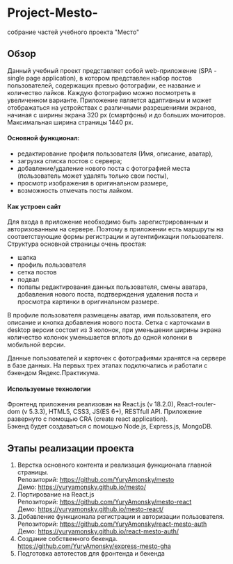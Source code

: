 # Project-Mesto-
собрание частей учебного проекта "Место"

## Обзор
Данный учебный проект представляет собой web-приложение (SPA - single page application), в котором представлен набор постов пользователей, содержащих превью фотографии, ее название и количество лайков. Каждую фотографию можно посмотреть в увеличенном варианте. Приложение является адаптивным и может отображаться на устройствах с различными разрешениями экранов, начиная с ширины экрана 320 px (смартфоны) и до больших мониторов. Максимальная ширина страницы 1440 px. 
####  Основной функционал:
 - редактирование профиля пользователя (Имя, описание, аватар),
 - загрузка списка постов с сервера;
 - добавление/удаление нового поста с фотографией места (пользователь может удалять только свои посты),
 - просмотр изображения в оригинальном размере,
 - возможность отмечать посты лайком.
#### Как устроен сайт
Для входа в приложение необходимо быть зарегистрированным и авторизованным на сервере. Поэтому в приложении есть маршруты на соответствующие формы регистрации и аутентификации пользователя.  
Структура основной страницы очень простая:
 - шапка
 - профиль пользователя
 - сетка постов
 - подвал
 - попапы редактирования данных пользователя, смены аватара, добавления нового поста, подтверждения удаления поста и просмотра картинки в оригинальном размере.  
 
В профиле пользователя размещены аватар, имя пользователя, его описание и кнопка добавления нового поста.
Сетка с карточками в desktop версии состоит из 3 колонок, при уменьшении ширины экрана количество колонок уменьшается вплоть до одной колонки в мобильной версии. 
  
Данные пользователей и карточек с фотографиями хранятся на сервере в базе данных. На первых трех этапах подключались и работали с бэкендом Яндекc.Практикума.  

#### Используемые технологии
Фронтенд приложения реализован на React.js (v 18.2.0), React-router-dom (v 5.3.3), HTML5, CSS3, JS(ES 6+), RESTfull API. Приложение развернуто с помощью CRA (create react application).  
Бэкенд будет создаваться с помощью Node.js, Express.js, MongoDB.

## Этапы реализации проекта
1. Верстка основного контента и реализация функционала главной страницы.  
   Репозиторий: https://github.com/YuryAmonsky/mesto  
   Демо: https://yuryamonsky.github.io/mesto/
2. Портирование на React.js  
   Репозиторий: https://github.com/YuryAmonsky/mesto-react  
   Демо: https://yuryamonsky.github.io/mesto-react/
3. Добавление функционала регистрации и авторизации пользователя.  
   Репозиторий: https://github.com/YuryAmonsky/react-mesto-auth  
   Демо: https://yuryamonsky.github.io/react-mesto-auth/
4. Создание собственного бекенда.   
   https://github.com/YuryAmonsky/express-mesto-gha
5. Подготовка автотестов для фронтенда и бекенда
